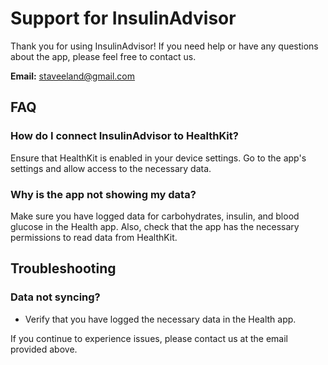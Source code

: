# Support for InsulinAdvisor

Thank you for using InsulinAdvisor! If you need help or have any questions about the app, please feel free to contact us.

**Email:** [staveeland@gmail.com](mailto:staveeland@gmail.com)

## FAQ

### How do I connect InsulinAdvisor to HealthKit?
Ensure that HealthKit is enabled in your device settings. Go to the app's settings and allow access to the necessary data.

### Why is the app not showing my data?
Make sure you have logged data for carbohydrates, insulin, and blood glucose in the Health app. Also, check that the app has the necessary permissions to read data from HealthKit.

## Troubleshooting

### Data not syncing?
- Verify that you have logged the necessary data in the Health app.

If you continue to experience issues, please contact us at the email provided above.

